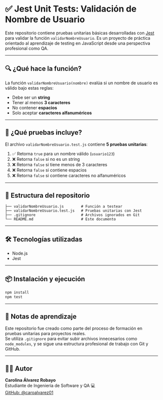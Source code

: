 # ✅ Jest Unit Tests: Validación de Nombre de Usuario

Este repositorio contiene pruebas unitarias básicas desarrolladas con [Jest](https://jestjs.io/) para validar la función `validarNombreUsuario`. Es un proyecto de práctica orientado al aprendizaje de testing en JavaScript desde una perspectiva profesional como QA.

---

## 🔍 ¿Qué hace la función?

La función `validarNombreUsuario(nombre)` evalúa si un nombre de usuario es válido bajo estas reglas:

- Debe ser un **string**
- Tener al menos **3 caracteres**
- No contener **espacios**
- Solo aceptar **caracteres alfanuméricos**

---

## 🧪 ¿Qué pruebas incluye?

El archivo `validarNombreUsuario.test.js` contiene **5 pruebas unitarias**:

1. ✅ Retorna `true` para un nombre válido (`usuario123`)
2. ❌ Retorna `false` si no es un string
3. ❌ Retorna `false` si tiene menos de 3 caracteres
4. ❌ Retorna `false` si contiene espacios
5. ❌ Retorna `false` si contiene caracteres no alfanuméricos

---


## 📁 Estructura del repositorio

```
├── validarNombreUsuario.js        # Función a testear
├── validarNombreUsuario.test.js   # Pruebas unitarias con Jest
├── .gitignore                     # Archivos ignorados en Git
└── README.md                      # Este documento
```

---

## 🛠️ Tecnologías utilizadas

- Node.js
- Jest

---

## 📦 Instalación y ejecución

```bash
npm install
npm test
```
---

## 🧠 Notas de aprendizaje
Este repositorio fue creado como parte del proceso de formación en pruebas unitarias para proyectos reales.  
Se utiliza `.gitignore` para evitar subir archivos innecesarios como `node_modules`, y se sigue una estructura profesional de trabajo con Git y GitHub.

---

## 👩‍💻 Autor

**Carolina Álvarez Robayo**  
Estudiante de Ingeniería de Software y QA 💻  
[GitHub: @caroalvarez01](https://github.com/caroalvarez01)
